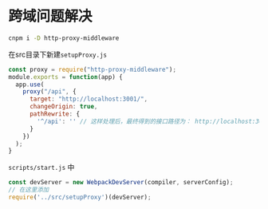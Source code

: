 # 跨域问题解决

```bash
cnpm i -D http-proxy-middleware
```

在src目录下新建`setupProxy.js`

```js
const proxy = require("http-proxy-middleware");
module.exports = function(app) {
  app.use(
    proxy("/api", {
      target: "http://localhost:3001/",
      changeOrigin: true,
      pathRewrite: {
        '^/api': '' // 这样处理后，最终得到的接口路径为： http://localhost:3001/xxx
      }
    })
  );
}
```
`scripts/start.js` 中

```js
const devServer = new WebpackDevServer(compiler, serverConfig);
// 在这里添加
require('../src/setupProxy')(devServer);
```